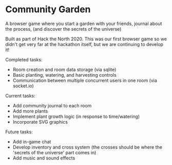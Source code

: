 # Community Garden

A browser game where you start a garden with your friends, journal about the process, (and discover the secrets of the universe)

Built as part of Hack the North 2020. This was our first browser game so we didn't get very far at the hackathon itself, but we are continuing to develop it!

Completed tasks:
- Room creation and room data storage (via sqlite)
- Basic planting, watering, and harvesting controls
- Communication between multiple concurrent users in one room (via socket.io)

Current tasks:
- Add community journal to each room
- Add more plants
- Implement plant growth logic (in response to time/watering)
- Incorporate SVG graphics

Future tasks:
- Add in-game chat
- Develop inventory and cross system (the crosses should be where the 'secrets of the universe' part comes in)
- Add music and sound effects
